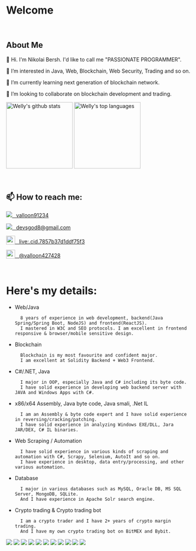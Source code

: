 # Welcome
<br/>

## About Me
👋 Hi. I'm Nikolai Bersh. I'd like to call me "PASSIONATE PROGRAMMER".

👀 I’m interested in Java, Web, Blockchain, Web Security, Trading and so on.

🌱 I’m currently learning next generation of blockchain network.

💞️ I’m looking to collaborate on blockchain development and trading.

[<img height="180rem" src="https://github-readme-stats.vercel.app/api?username=richforest0506&show_icons=true&theme=material-palenight" alt="Welly's github stats" />](#)
[<img height="180rem" src="https://github-readme-stats.vercel.app/api/top-langs/?username=richforest0506&layout=compact&theme=material-palenight" alt="Welly's top languages" />](#)

<br/>

## 📫 How to reach me:
[<img src="https://img.shields.io/github/followers/manliestben?color=black&label=GitHub&logo=GitHub&logoColor=white&style=flat-square" />&ensp; valloon91234](https://github.com/valloon91234)

[<img src="https://img.shields.io/badge/-Gmail-D14836?style=flat-square&logo=Gmail&logoColor=white" />&ensp; devsgod8@gmail.com](https://mailto:devsgod8@gmail.com)

[<img src="https://img.icons8.com/color/1x/skype--v4.png" style="height: 24px;vertical-align: bottom;" valign="bottom"/>&ensp; live:.cid.7857b37d1ddf75f3](https://join.skype.com/invite/xNtwgM51SF91)

[<img src="https://img.icons8.com/color/1x/telegram--v4.png" style="height: 24px;vertical-align: bottom;" valign="bottom"/>&ensp; @valloon427428](https://t.me/valloon427428)

<br/>

# Here's my details:

* Web/Java

        8 years of experience in web development, backend(Java Spring/Spring Boot, NodeJS) and frontend(ReactJS).
        I mastered in W3C and SEO protocols. I am excellent in frontend responsive & browser/mobile sensitive design.


* Blockchain

        Blockchain is my most favourite and confident major.
        I am excellent at Solidity Backend + Web3 Frontend.


* C#/.NET, Java

        I major in OOP, especially Java and C# including its byte code.
        I have solid experience in developing web backend server with JAVA and Windows Apps with C#.


* x86/x64 Assembly, Java byte code, Java smali, .Net IL

        I am an Assembly & byte code expert and I have solid experience in reversing/cracking/patching.
        I have solid experience in analyzing Windows EXE/DLL, Jara JAR/DEX, C# IL binaries.


* Web Scraping / Automation

        I have solid experience in various kinds of scraping and automation with C#, Scrapy, Selenium, AutoIt and so on.
        I have experience in desktop, data entry/processing, and other various automation.


* Database

        I major in various databases such as MySQL, Oracle DB, MS SQL Server, MongoDB, SQLite.
        And I have experience in Apache Solr search engine.


* Crypto trading & Crypto trading bot

        I am a crypto trader and I have 2+ years of crypto margin trading.
        And I have my own crypto trading bot on BitMEX and Bybit.

[<img src="https://img.shields.io/badge/Java-ED8B00?style=for-the-badge&logo=java&logoColor=white" />](#)
[<img src="https://img.shields.io/badge/C%23-239120?style=for-the-badge&logo=c-sharp&logoColor=white" />](#)
[<img src="https://img.shields.io/badge/.NET-512BD4?style=for-the-badge&logo=dotnet&logoColor=white" />](#)
[<img src="https://img.shields.io/badge/JavaScript-323330?style=for-the-badge&logo=javascript&logoColor=F7DF1E" />](#)
[<img src="https://img.shields.io/badge/Node.js-339933?style=for-the-badge&logo=nodedotjs&logoColor=white" />](#)
[<img src="https://img.shields.io/badge/Solidity-e6e6e6?style=for-the-badge&logo=solidity&logoColor=black" />](#)
[<img src="https://img.shields.io/badge/Spring_Boot-F2F4F9?style=for-the-badge&logo=spring-boot" />](#)
[<img src="https://img.shields.io/badge/React-20232A?style=for-the-badge&logo=react&logoColor=61DAFB" />](#)
[<img src="https://img.shields.io/badge/firebase-ffca28?style=for-the-badge&logo=firebase&logoColor=black" />](#)
[<img src="https://img.shields.io/badge/Amazon_AWS-FF9900?style=for-the-badge&logo=amazonaws&logoColor=white" />](#)
[<img src="https://img.shields.io/badge/Heroku-430098?style=for-the-badge&logo=heroku&logoColor=white" />](#)
